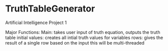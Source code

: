 # TruthTableGenerator
Artificial Intelligence Project 1

Major Functions:
Main: takes user input of truth equation, outputs the truth table
initial values: creates all intial truth values for variables
rows: gives the result of a single row based on the input
    this will be multi-threaded
